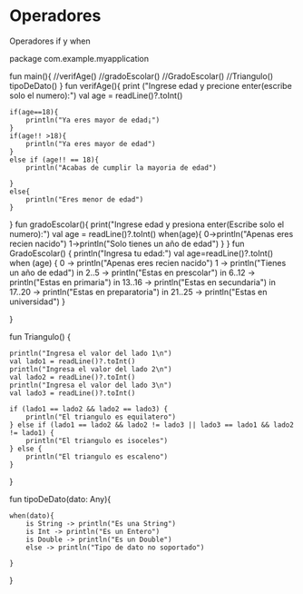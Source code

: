 # Operadores
Operadores if y when

package com.example.myapplication

fun main(){
    //verifAge()
    //gradoEscolar()
    //GradoEscolar()
    //Triangulo()
    tipoDeDato()
}
fun verifAge(){
    print ("Ingrese edad y precione enter(escribe solo el numero):")
    val age = readLine()?.toInt()

    if(age==18){
        println("Ya eres mayor de edad¡")
    }
    if(age!! >18){
        println("Ya eres mayor de edad")
    }
    else if (age!! == 18){
        println("Acabas de cumplir la mayoria de edad")

    }
    else{
        println("Eres menor de edad")
    }

}
fun gradoEscolar(){
    print("Ingrese edad y presiona enter(Escribe solo el numero):")
    val age = readLine()?.toInt()
    when(age){
        0->println("Apenas eres recien nacido")
        1->println("Solo tienes un año de edad")
    }
}
fun GradoEscolar() {
    println("Ingresa tu edad:")
    val age=readLine()?.toInt()
    when (age) {
        0 -> println("Apenas eres recien nacido")
        1 -> println("Tienes un año de edad")
        in 2..5 -> println("Estas en prescolar")
        in 6..12 -> println("Estas en primaria")
        in 13..16 -> println("Estas en secundaria")
        in 17..20 -> println("Estas en preparatoria")
        in 21..25 -> println("Estas en universidad")
    }

}

fun Triangulo() {

    println("Ingresa el valor del lado 1\n")
    val lado1 = readLine()?.toInt()
    println("Ingresa el valor del lado 2\n")
    val lado2 = readLine()?.toInt()
    println("Ingresa el valor del lado 3\n")
    val lado3 = readLine()?.toInt()

    if (lado1 == lado2 && lado2 == lado3) {
        println("El triangulo es equilatero")
    } else if (lado1 == lado2 && lado2 != lado3 || lado3 == lado1 && lado2 != lado1) {
        println("El triangulo es isoceles")
    } else {
        println("El triangulo es escaleno")
    }
}

fun tipoDeDato(dato: Any){

    when(dato){
        is String -> println("Es una String")
        is Int -> println("Es un Entero")
        is Double -> println("Es un Double")
        else -> println("Tipo de dato no soportado")

    }
}
